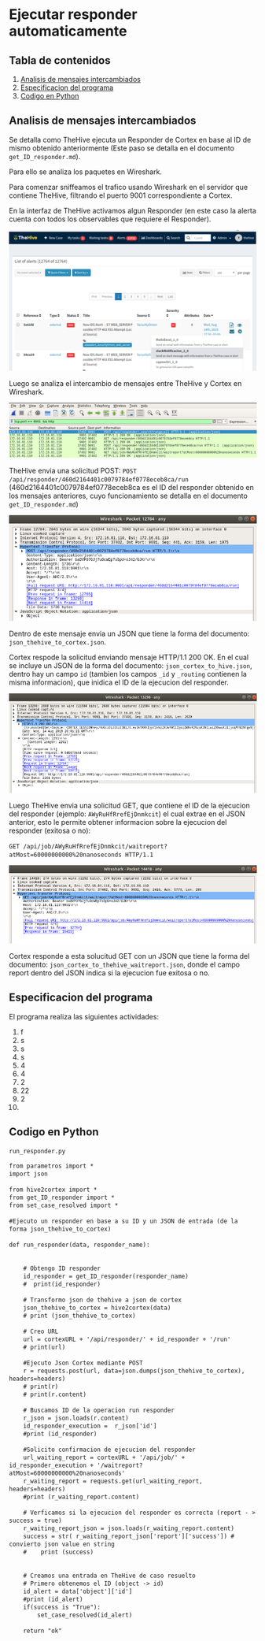 # Ejecutar responder automaticamente

## Tabla de contenidos

1. [Analisis de mensajes intercambiados](#analisis-de-mensajes-intercambiados)
2. [Especificacion del programa](#especificacion-del-programa)
3. [Codigo en Python](#codigo-en-python)


## Analisis de mensajes intercambiados

Se detalla como TheHive ejecuta un Responder de Cortex en base al ID de mismo 
obtenido anteriormente (Este paso se detalla en el documento `get_ID_responder.md`).

Para ello se analiza los paquetes en Wireshark.

Para comenzar sniffeamos el trafico usando Wireshark en el servidor que
contiene TheHive, filtrando el puerto 9001 correspondiente a Cortex.

En la interfaz de TheHive activamos algun Responder (en este caso la alerta cuenta
con todos los observables que requiere el Responder).


![](imagenes/ejecucion_responder_1.png)


Luego se analiza el intercambio de mensajes entre TheHive y Cortex en Wireshark.


![](imagenes/ejecucion_responder_2.png)


TheHive envia una solicitud POST: 
`POST /api/responder/460d2164401c0079784ef0778eceb8ca/run`
(460d2164401c0079784ef0778eceb8ca es el ID del responder obtenido en los mensajes
anteriores, cuyo funcionamiento se detalla en el documento `get_ID_responder.md`)


![](imagenes/ejecucion_responder_3.png)


Dentro de este mensaje envia un JSON que tiene la forma del documento: 
`json_thehive_to_cortex.json`.


Cortex respode la solicitud enviando mensaje HTTP/1.1 200 OK. En el cual se incluye
un JSON de la forma del documento: `json_cortex_to_hive.json`, dentro hay un 
campo `id` (tambien los campos `_id` y `_routing` contienen la misma informacion), 
que inidica el ID de la ejecucion del responder. 

![](imagenes/ejecucion_responder_4.png)


Luego TheHive envia una solicitud GET, que contiene el ID de la ejecucion del 
responder (ejemplo: `AWyRuHfRrefEjDnmkcit`) el cual extrae en el JSON anterior, 
esto le permite obtener informacion sobre la ejecucion del responder (exitosa o no):

`GET /api/job/AWyRuHfRrefEjDnmkcit/waitreport?atMost=60000000000%20nanoseconds HTTP/1.1`


![](imagenes/ejecucion_responder_5.png)



Cortex responde a esta solucitud GET con un JSON que tiene la forma del documento:
`json_cortex_to_thehive_waitreport.json`, donde el campo report dentro del JSON 
indica si la ejecucion fue exitosa o no.

## Especificacion del programa

El programa realiza las siguientes actividades:

1.  f
2.  s
3.  s
4.  s
5.  4
6.  4
7.  2
8.  22
9.  2
10.  







## Codigo en Python

`run_responder.py`

```
from parametros import *
import json

from hive2cortex import *
from get_ID_responder import *
from set_case_resolved import *

#Ejecuto un responder en base a su ID y un JSON de entrada (de la forma json_thehive_to_cortex)

def run_responder(data, responder_name):


    # Obtengo ID responder
    id_responder = get_ID_responder(responder_name)
    #  print(id_responder)

    # Transformo json de thehive a json de cortex
    json_thehive_to_cortex = hive2cortex(data)
    # print (json_thehive_to_cortex)

    # Creo URL
    url = cortexURL + '/api/responder/' + id_responder + '/run'
    # print(url)

    #Ejecuto Json Cortex mediante POST
    r = requests.post(url, data=json.dumps(json_thehive_to_cortex), headers=headers)
    # print(r)
    # print(r.content)

    # Buscamos ID de la operacion run responder
    r_json = json.loads(r.content)
    id_responder_execution =  r_json['id']
    #print (id_responder)

    #Solicito confirmacion de ejecucion del responder
    url_waiting_report = cortexURL + '/api/job/' + id_responder_execution + '/waitreport?atMost=60000000000%20nanoseconds'
    r_waiting_report = requests.get(url_waiting_report,  headers=headers)
    #print (r_waiting_report.content)

    # Verficamos si la ejecucion del responder es correcta (report - > success = true)
    r_waiting_report_json = json.loads(r_waiting_report.content)
    success = str( r_waiting_report_json['report']['success']) # convierto json value en string
    #    print (success)


    # Creamos una entrada en TheHive de caso resuelto
    # Primero obtenemos el ID (object -> id)
    id_alert = data['object']['id']
    #print (id_alert)
    if(success is "True"):
        set_case_resolved(id_alert)

    return "ok"


```




